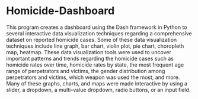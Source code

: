 # Homicide-Dashboard

This program creates a dashboard using the Dash framework in Python to several interactive data visualization techniques regarding a comprehensive dataset on reported homicide cases. Some of these data visualization techniques include line graph, bar chart, violin plot, pie chart, choropleth map, heatmap. 
These data visualization tools were used to uncover important patterns and trends regarding the homicide cases such as homicide rates over time, homicide rates by state, the most frequent age range of perpetrators and victims, the gender distribution among perpetrators and victims, which weapon was used the most, and more.
Many of these graphs, charts, and maps were made interactive by using a slider, a dropdown, a multi-value dropdown, radio buttons, or an input field. 
